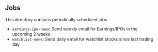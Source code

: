 ## Jobs

This directory contains periodically scheduled jobs.

- `earnings-ipo-news`: Send weekly email for Earnings/IPOs in the upcoming 2 weeks
- `watchlist-news`: Send daily email for watchlist stocks since last trading day
